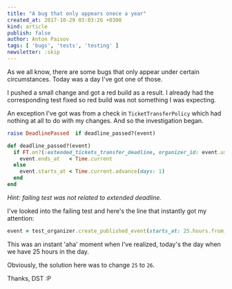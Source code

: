 ```yaml
---
title: "A bug that only appears onece a year"
created_at: 2017-10-29 03:03:26 +0300
kind: article
publish: false
author: Anton Paisov
tags: [ 'bugs', 'tests', 'testing' ]
newsletter: :skip
---
```


As we all know, there are some bugs that only appear under certain circumstances. Today was a day I've got one of those.

<!-- more -->

I pushed a small change and got a red build as a result. I already had the corresponding test fixed so red build was not something I was expecting.

An exception I've got was from a check in `TicketTransferPolicy` which had nothing at all to do with my changes. And so the investigation began.

```ruby
raise DeadlinePassed  if deadline_passed?(event)
```

```ruby
def deadline_passed?(event)
  if FT.on?(:extended_tickets_transfer_deadline, organizer_id: event.user_id)
    event.ends_at   < Time.current
  else
    event.starts_at < Time.current.advance(days: 1)
  end
end
```

_Hint: failing test was not related to extended deadline._

I've looked into the failing test and here's the line that instantly got my attention:

```ruby
event = test_organizer.create_published_event(starts_at: 25.hours.from_now)
```

This was an instant 'aha' moment when I've realized, today's the day when we have 25 hours in the day.

Obviously, the solution here was to change `25` to `26`.

Thanks, DST :P
